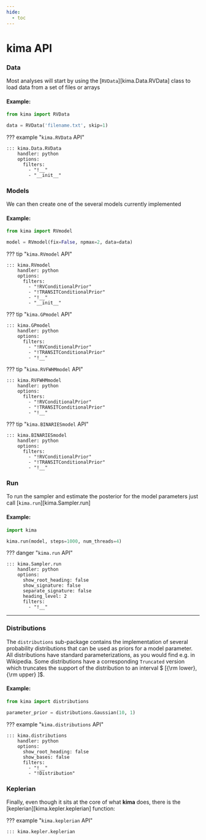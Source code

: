 ```yaml
---
hide:
  - toc
---
```


# kima API

### Data

Most analyses will start by using the [`RVData`][kima.Data.RVData] class to load data
from a set of files or arrays

#### Example:
```py
from kima import RVData

data = RVData('filename.txt', skip=1)
```

??? example "`kima.RVData` API"

    ::: kima.Data.RVData
        handler: python
        options:
          filters:
            - "!__"
            - "__init__"


### Models

We can then create one of the several models currently implemented

#### Example:
```py
from kima import RVmodel

model = RVmodel(fix=False, npmax=2, data=data)
```

??? tip "`kima.RVmodel` API"

    ::: kima.RVmodel
        handler: python
        options:
          filters:
            - "!RVConditionalPrior"
            - "!TRANSITConditionalPrior"
            - "!__"
            - "__init__"


??? tip "`kima.GPmodel` API"

    ::: kima.GPmodel
        handler: python
        options:
          filters:
            - "!RVConditionalPrior"
            - "!TRANSITConditionalPrior"
            - "!__"


??? tip "`kima.RVFWHMmodel` API"

    ::: kima.RVFWHMmodel
        handler: python
        options:
          filters:
            - "!RVConditionalPrior"
            - "!TRANSITConditionalPrior"
            - "!__"


??? tip "`kima.BINARIESmodel` API"

    ::: kima.BINARIESmodel
        handler: python
        options:
          filters:
            - "!RVConditionalPrior"
            - "!TRANSITConditionalPrior"
            - "!__"


### Run

To run the sampler and estimate the posterior for the model parameters 
just call [`kima.run`][kima.Sampler.run]

#### Example:
```py
import kima

kima.run(model, steps=1000, num_threads=4)
```

??? danger "`kima.run` API"

    ::: kima.Sampler.run
        handler: python
        options:
          show_root_heading: false
          show_signature: false
          separate_signature: false
          heading_level: 2
          filters:
            - "!__"


--- 

### Distributions

The `distributions` sub-package contains the implementation of several probability distributions 
that can be used as priors for a model parameter. All distributions have standard parameterizations, 
as you would find e.g. in Wikipedia. Some distributions have a corresponding 
`Truncated` version which truncates the support of the distribution to an
interval $ \[{\rm lower}, {\rm upper} \]$.

#### Example:
```py
from kima import distributions

parameter_prior = distributions.Gaussian(10, 1)
```

<!-- ::: kima.distributions
    handler: python
    options:
      show_root_heading: false
      heading_level: 6
      show_if_no_docstring: true
      show_bases: false
      show_docstring_description: false
      filters:
        - "!DiscreteDistribution"
        - "!Distribution"
        - "!RNG"
        - "!logpdf"
        - "!cdf"
        - "!ppf"
        - "!loc"
        - "!scale"
        - "!alpha"
        - "!beta"
        - "!lower"
        - "!upper"
        - "!__" -->


??? example "`kima.distributions` API"

    ::: kima.distributions
        handler: python
        options:
          show_root_heading: false
          show_bases: false
          filters:
            - "!__"
            - "!Distribution"

### Keplerian

Finally, even though it sits at the core of what **kima** does, 
there is the [keplerian][kima.kepler.keplerian] function:


??? example "`kima.keplerian` API"
    
    ::: kima.kepler.keplerian